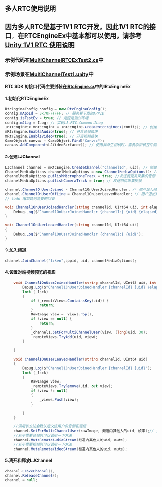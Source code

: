 

<h2 id="1"> 多人RTC使用说明</h2>


## 因为多人RTC是基于1V1 RTC开发，因此1V1 RTC的接口，在RTCEngineEx中基本都可以使用，请参考[Unity 1V1 RTC 使用说明](p2prtc.md#1)

### 示例代码在[MultiChannelRTCExTest2.cs](UnityRTCDemo/Assets/demo/RTC/MultiChannelRTCExTest2.cs)中

### 示例场景在[MultiChannelTest1.unity](UnityRTCDemo/Assets/Scenes/MultiChannelTest1.unity)中

#### RTC SDK 的接口代码主要封装在[IRtcEngine.cs](UnityRTCDemo/Assets/RTC/IRtcEngine.cs)中的IRtcEngineEx

#### 1.初始化RTCEngineEx

```csharp
RtcEngineConfig config = new RtcEngineConfig();
config.mAppId = 0x70FFFFFF; // 服务器下发的APPID
config.isTestEv = true; // 是否是测试环境
config.mJLog = ILog; // 实现LJ.RTC.Common.ILog
IRtcEngineEx mRtcEngine = IRtcEngine.CreateRtcEngineEx(config); // 创建RTCEngine
mRtcEngine.EnableAudio(true); // 开启音频模块
mRtcEngine.EnableVideo(true); // 开启视频模块
GameObject canvas = GameObject.Find("Canvas");
canvas.AddComponent<LJVideoSurface>(); // 使用非原生相机时，需要添加该控件驱动相机采集
``````

#### 2.创建LJChannel

```csharp
LJChannel channel = mRtcEngine.CreateChannel("channelId", uid); // 创建Channel
ChannelMediaOptions channelMediaOptions = new ChannelMediaOptions(); // 创建ChannelMediaOptions
channelMediaOptions.publishMicrophoneTrack = true; //发送麦克风采集的音频
channelMediaOptions.publishCameraTrack = true; // 发送相机采集视频

channel.ChannelOnUserJoined = Channel1OnUserJoinedHandler; // 用户加入频道回调， SetForMultiChannelUser在该回调时调用
channel.ChannelOnUserOffLine = Channel1OnUserLeavedHandler; // 用户退出频道回调
// todo 增加其他需要的回调

void Channel1OnUserJoinedHandler(string channelId, UInt64 uid, int elapsed) {
    Debug.Log($"Channel1OnUserJoinedHandler {channelId} {uid} {elapsed}");
}

void Channel1OnUserLeavedHandler(string channelId, UInt64 uid)
{
    Debug.Log($"Channel1OnUserJoinedHandler {channelId} {uid}");
}

``````

#### 3.加入频道

```csharp
channel.JoinChannel("token",appid, uid, channelMediaOptions);
``````

#### 4.设置对端视频预览的视图

```csharp
    void Channel1OnUserJoinedHandler(string channelId, UInt64 uid, int elapsed) {
        Debug.Log($"Channel1OnUserJoinedHandler {channelId} {uid} {elapsed}");
        lock (_lock)
        {
            if (_remoteViews.ContainsKey(uid)) {
                return;
            }
            RawImage view = _views.Pop();
            if (view == null) {
                return;
            }
            _channel1.SetForMultiChannelUser(view, (long)uid, 30);
            _remoteViews.TryAdd(uid, view);
        }
        
    }

    void Channel1OnUserLeavedHandler(string channelId, UInt64 uid)
    {
        Debug.Log($"Channel1OnUserJoinedHandler {channelId} {uid}");
        lock (_lock)
        {
            RawImage view;
            _remoteViews.TryRemove(uid, out view);
            if (view != null)
            {
                _views.Push(view);
            }
           
        }
    }

    //调用该方法会默认定义该用户的音频和视频
    channel.SetForMultiChannelUser(rawImage, 频道内其他人的uid, 帧率);// joinchannel后，在其他人加入到频道中时，需要显示视频调用该方法增加远端视频的显示
    //若不需要音频则可以调用一下方法
    channel.MuteRemoteAudioStream(频道内其他人的uid, mute);
    //若不需要视频则可以调用一下方法
    channel.MuteRemoteVideoStream(频道内其他人的uid, mute);
``````

#### 5.离开和释放LJChannel

```csharp
channel.LeaveChannel();
channel.ReleaseChannel();
channel = null;
``````
